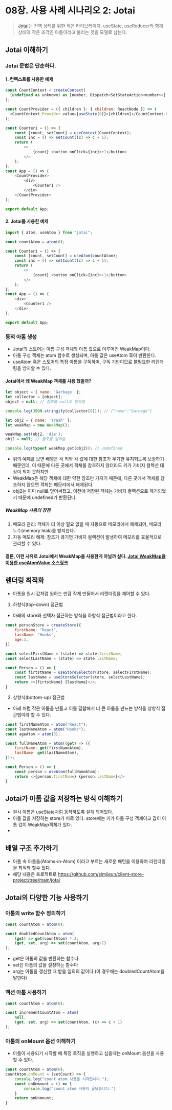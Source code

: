 # 08장. 사용 사례 시나리오 2: Jotai

> [Jotai](https://github.com/pmndrs/jotai)는 전역 상태를 위한 작은 라이브러이다.
> useState, useReducer와 함께 상태의 작은 조각인 아톰이라고 불리는 것을 모델로 삼는다.

## Jotai 이해하기

### Jotai 문법은 단순하다.
#### 1. 컨텍스트를 사용한 예제
```javascript
const CountContext = createContext(
  (undefined as unknown) as [number, Dispatch<SetStateAction<number>>]
);

const CountProvider = ({ children }: { children: ReactNode }) => (
  <CountContext.Provider value={useState(0)}>{children}</CountContext.Provider>
);

const Counter1 = () => {
    const [count, setCount] = useContext(CountContext);
    const inc = () => setCount((c) => c + 1);
    return (
        <>
            {count} <button onClick={inc}>+1</button>
        </>
    );
};
const App = () => (
    <CountProvider>
        <div>
            <Counter1 />
        </div>
    </CountProvider>
);

export default App;
```

#### 2. Jotai를 사용한 예제
```javascript
import { atom, useAtom } from "jotai";

const countAtom = atom(0);

const Counter1 = () => {
    const [count, setCount] = useAtom(countAtom);
    const inc = () => setCount((c) => c + 1);
    return (
        <>
            {count} <button onClick={inc}>+1</button>
        </>
    );
};
const App = () => (
    <div>
        <Counter1 />
    </div>
);

export default App;
```

### 동적 아톰 생성
- Jotai의 스토어는 아톰 구성 객체와 아톰 값으로 이루어진 WeakMap이다. 
- 아톰 구성 객체는 atom 함수로 생성되며, 아톰 값은 useAtom 훅이 반환한다. 
- useAtom 훅은 스토어의 특정 아톰을 구독하며, 구독 기반이므로 불필요한 리렌더링을 방지할 수 있다.

#### Jotai에서 왜 WeakMap 객체를 사용 했을까?
```javascript
let object = { name: 'Garbage' };
let collector = [object];
object = null; // 참조를 null로 덮어씀

console.log(JSON.stringify(collector[0])); // {"name":"Garbage"}

let obj2 = { name: 'Trash' };
let weakMap = new WeakMap();

weakMap.set(obj2, 'die');
obj2 = null; // 참조를 덮어씀

console.log(typeof weakMap.get(obj2)); // undefined
```
- 위의 예제를 보면 배열은 각 키와 각 값에 대한 참조가 무기한 유지되도록 보장하기 때문인데, 이 때문에 다른 곳에서 객체를 참조하지 않더라도 키가 가비지 컬렉션 대상이 되지 못하지만
- WeakMap은 해당 객체에 대한 약한 참조만 가지기 때문에, 다른 곳에서 객체를 참조하지 않으면 객체는 메모리에서 해제된다.
- obj2는 이미 null로 덮어써졌고, 이전에 저장된 객체는 가비지 컬렉션으로 제거되었기 때문에 undefined가 반환된다.

##### WeakMap 사용의 장점
1. 메모리 관리: 객체가 더 이상 필요 없을 때 자동으로 메모리에서 해제되어, 메모리 누수(memory leak)를 방지한다.
2. 자동 메모리 해제: 참조가 끊기면 가비지 컬렉션이 발생하여 메모리를 효율적으로 관리할 수 있다.

#### 결론, 이런 사유로 Jotai에서 WeakMap을 사용한게 아닐까 싶다. [Jotai WeakMap을 이용한 useAtomValue 소스링크](https://github.com/pmndrs/jotai/blob/main/src/react/useAtomValue.ts)

## 렌더링 최적화
- 아톰을 원시 값처럼 원하는 만큼 작게 만들어서 리렌더링을 제어할 수 있다.

1. 하향식(top-down) 접근법
- 아래의 store와 선택자 접근하는 방식을 하향식 접근법이라고 한다.
```javascript
const personStore = createStore({
    firstName: "React",
    lassName: "Hooks",
    age:3,
})

const selectFirstName = (state) => state.firstName;
const selectLastName = (state) => state.lastName;

const Person = () => {
    const firtstName = useStoreSelector(store, selectFirstName);
    const lastName = useStoreSelector(store, selectLastName);
    return <>{firtstName} {lastName}</>;
}
```
2. 상향식(bottom-up) 접근법
- 아래 처럼 작은 아톰을 만들고 이를 결합해서 더 큰 아톰을 만드는 방식을 상향식 접근법이라 할 수 있다.
```javascript
const firstNameAtom = atom("React");
const lastNameAtom = atom("Hooks");
const ageAtom = atom(3);

const fullNameAtom = atom((get) => ({
    firstName: get(firstNameAtom),
    lastName: get(lastNameAtom),
}));

const Person = () => {
    const person = useAtom(fullNameAtom);
    return <>{person.firstName} {person.lastName}</>
}
```
## Jotai가 아톰 값을 저장하는 방식 이해하기
- 원시 아톰은 useState처럼 동작하도록 설계 되어있다.
- 아톰 값을 저장하는 store가 따로 있다. store에는 키가 아톰 구성 객체이고 값이 아톰 값이 WeakMap객체가 있다.
- 
## 배열 구조 추가하기
- 아톰 속 아톰들(Atoms-in-Atom) 이라고 부르는 새로운 패턴을 이용하여 리렌더링을 최적화 할수 있다.
- 해당 내용은 프로젝트로 https://github.com/simjieun/client-store-project/tree/main/jotai

## Jotai의 다양한 기능 사용하기
### 아톰의 write 함수 정의하기
```javascript
const countAtom = atom(0);

const doubledCountAtom = atom(
    (get) => get(countAtom) * 2,
    (get, set, arg) => set(countAtom, arg/2)
);
```
- get은 아톰의 값을 반환하는 함수다.
- set은 아톰의 값을 설정하는 함수다
- arg는 아톰을 갱신할 때 받을 임의의 값이다.(이 경우에는 doubledCountAtom을 말한다)

### 액션 아톰 사용하기
```javascript
const countAtom = atom(0);

const incrementCountAtom = atom(
    null, 
    (get, set, arg) => set(countAtom, (c) => c + 1)
);
```

### 아톰의 onMount 옵션 이해하기
- 아톰이 사용되기 시작할 때 특정 로직을 실행하고 싶을때는 onMount 옵션을 사용할 수 있다.
```javascript
const countAtom = atom(0);
countAtom.onMount = (setCount) => {
    console.log("count atom 사용을 시작합니다.");
    const onUnmount = () => {
        console.log("count atom 사용이 끝났습니다.")
    }
    return onUnmount;
}
```
